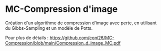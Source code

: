 # MC-Compression d'image

Création d'un algorithme de compression d'image avec perte, en utilisant du Gibbs-Sampling et un modèle de Potts.

Pour plus de détails : https://github.com/coni26/MC-Compression/blob/main/Compression_d_image_MC.pdf
